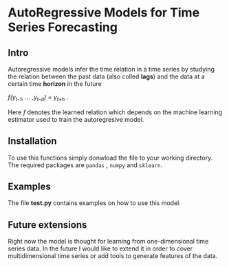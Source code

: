 # AutoRegressive Models for Time Series Forecasting

## Intro
Autoregressive models infer the time relation in a time series by studying the relation between the past data (also colled **lags**) and the data at a certain time **horizon** in the future


 *f(y<sub>t-1</sub>, ... ,y<sub>t-d</sub>) = y<sub>t+h</sub> .*

Here *f* denotes the learned relation which depends on the machine learning estimator used to train the autoregresive model.

## Installation
To use this functions simply donwload the file to your working directory. The required packages are `pandas` , `numpy` and `sklearn`.


## Examples
The file **test.py** contains examples on how to use this model. 

## Future extensions
Right now the model is thought for learning from one-dimensional time series data. 
In the future I would like to extend it in order to cover multidimensional time series or add tools to generate features of the data.
